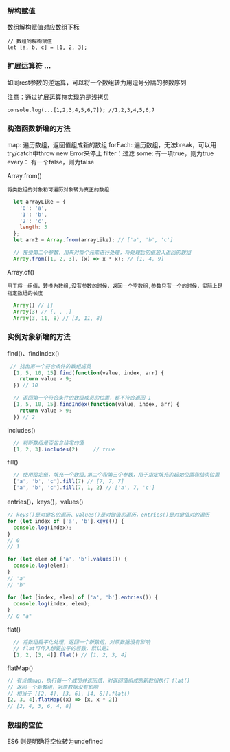### 解构赋值

  数组解构赋值对应数组下标

    // 数组的解构赋值
    let [a, b, c] = [1, 2, 3];

### 扩展运算符 ...

  如同rest参数的逆运算，可以将一个数组转为用逗号分隔的参数序列

  注意：通过扩展运算符实现的是浅拷贝

    console.log(...[1,2,3,4,5,6,7]); //1,2,3,4,5,6,7

### 构造函数新增的方法

  map:  遍历数组，返回值组成新的数组
  forEach: 遍历数组，无法break，可以用try/catch中throw new Error来停止
  filter：过滤
  some: 有一项true，则为true
  every： 有一个false，则为false

  Array.from()

    将类数组的对象和可遍历对象转为真正的数组

  ```js
    let arrayLike = {
      '0': 'a',
      '1': 'b',
      '2': 'c',
      length: 3
    };
    let arr2 = Array.from(arrayLike); // ['a', 'b', 'c']

    // 接受第二个参数，用来对每个元素进行处理，将处理后的值放入返回的数组
    Array.from([1, 2, 3], (x) => x * x); // [1, 4, 9]
  ```

  Array.of()

    用于将一组值，转换为数组,没有参数的时候，返回一个空数组,参数只有一个的时候，实际上是指定数组的长度
  ```js
    Array() // []
    Array(3) // [, , ,]
    Array(3, 11, 8) // [3, 11, 8]
  ```

### 实例对象新增的方法

  find()、findIndex()

  ```js
   // 找出第一个符合条件的数组成员
    [1, 5, 10, 15].find(function(value, index, arr) {
      return value > 9;
    }) // 10

    // 返回第一个符合条件的数组成员的位置，都不符合返回-1
    [1, 5, 10, 15].findIndex(function(value, index, arr) {
      return value > 9;
    }) // 2
  ```
  includes()

  ```js
    // 判断数组是否包含给定的值
    [1, 2, 3].includes(2)     // true
  ```

  fill()
  ```js
    // 使用给定值，填充一个数组,第二个和第三个参数，用于指定填充的起始位置和结束位置
    ['a', 'b', 'c'].fill(7) // [7, 7, 7]
    ['a', 'b', 'c'].fill(7, 1, 2) // ['a', 7, 'c']
  ```
  entries()，keys()，values()

  ```js
  // keys()是对键名的遍历、values()是对键值的遍历，entries()是对键值对的遍历
  for (let index of ['a', 'b'].keys()) {
    console.log(index);
  }
  // 0
  // 1

  for (let elem of ['a', 'b'].values()) {
    console.log(elem);
  }
  // 'a'
  // 'b'

  for (let [index, elem] of ['a', 'b'].entries()) {
    console.log(index, elem);
  }
  // 0 "a"
  ```
  flat()
  ```js
    // 将数组扁平化处理，返回一个新数组，对原数据没有影响
    // flat可传入想要拉平的层数，默认是1
    [1, 2, [3, 4]].flat() // [1, 2, 3, 4]
  ```
  flatMap()
  ```js
  // 有点像map，执行每一个成员并返回值，对返回值组成的新数组执行 flat()
  // 返回一个新数组，对原数据没有影响
  // 相当于 [[2, 4], [3, 6], [4, 8]].flat()
  [2, 3, 4].flatMap((x) => [x, x * 2])
  // [2, 4, 3, 6, 4, 8]
  ```

### 数组的空位

  ES6 则是明确将空位转为undefined
